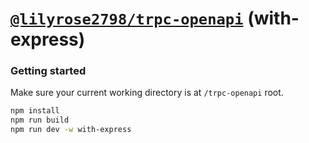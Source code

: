 # [**`@lilyrose2798/trpc-openapi`**](../../README.md) (with-express)

### Getting started

Make sure your current working directory is at `/trpc-openapi` root.

```bash
npm install
npm run build
npm run dev -w with-express
```
